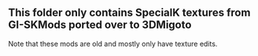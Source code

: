 ## This folder only contains SpecialK textures from GI-SKMods ported over to 3DMigoto

Note that these mods are old and mostly only have texture edits.
